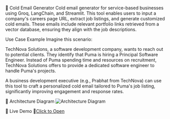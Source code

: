 📧 Cold Email Generator
Cold email generator for service-based businesses using Groq, LangChain, and Streamlit. This tool enables users to input a company's careers page URL, extract job listings, and generate customized cold emails. These emails include relevant portfolio links retrieved from a vector database, ensuring they align with the job descriptions.

Use Case Example
Imagine this scenario:

TechNova Solutions, a software development company, wants to reach out to potential clients. They identify that Puma is hiring a Principal Software Engineer. Instead of Puma spending time and resources on recruitment, TechNova Solutions offers to provide a dedicated software engineer to handle Puma's projects.

A business development executive (e.g., Prabhat from TechNova) can use this tool to craft a personalized cold email tailored to Puma's job listing, significantly improving engagement and response rates.

📌 Architecture Diagram
![Architecture Diagram](architecture.png)



🚀 Live Demo 
🔗[Click to Open](http://51.21.182.215:8501/)
